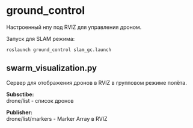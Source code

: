 # ground_control

Настроенный нпу под RVIZ для управления дроном.

Запуск для SLAM режима:

    roslaunch ground_control slam_gc.launch
    

## swarm_visualization.py
Сервер для отображения дронов в RVIZ в групповом режиме полёта.

**Subsctibe:**<br>
drone/list - список дронов

**Publisher:**<br>
drone/list/markers - Marker Array в RVIZ

